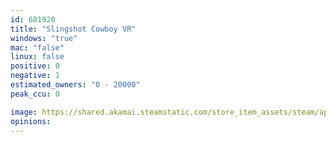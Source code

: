 ```yaml
---
id: 681920
title: "Slingshot Cowboy VR"
windows: "true"
mac: "false"
linux: false
positive: 0
negative: 1
estimated_owners: "0 - 20000"
peak_ccu: 0

image: https://shared.akamai.steamstatic.com/store_item_assets/steam/apps/681920/header.jpg?t=1504275260
opinions:
---
```

